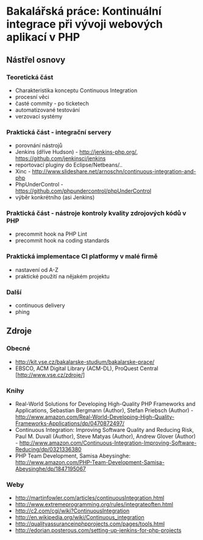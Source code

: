 # Bakalářská práce: Kontinuální integrace při vývoji webových aplikací v PHP

## Nástřel osnovy

### Teoretická část
- Charakteristika konceptu Continuous Integration
- procesní věci
 - časté commity - po ticketech
 - automatizované testování
- verzovací systémy

### Praktická část - integrační servery
- porovnání nástrojů
 - Jenkins (dříve Hudson) - http://jenkins-php.org/, https://github.com/jenkinsci/jenkins
  - reportovací pluginy do Eclipse/Netbeans/..
 - Xinc - http://www.slideshare.net/arnoschn/continuous-integration-and-php
 - PhpUnderControl - https://github.com/phpundercontrol/phpUnderControl
- výběr konkrétního (asi Jenkins)

### Praktická část - nástroje kontroly kvality zdrojových kódů v PHP
-  precommit hook na PHP Lint
- precommit hook na coding standards

### Praktická implementace CI platformy v malé firmě
- nastavení od A-Z
- praktické použití na nějakém projektu

### Další
- continuous delivery
- phing


## Zdroje

### Obecné
- http://kit.vse.cz/bakalarske-studium/bakalarske-prace/
- EBSCO, ACM Digital Library (ACM-DL), ProQuest Central [http://www.vse.cz/zdroje/]

### Knihy
- Real-World Solutions for Developing High-Quality PHP Frameworks and Applications, Sebastian Bergmann (Author), Stefan Priebsch (Author) - http://www.amazon.com/Real-World-Developing-High-Quality-Frameworks-Applications/dp/0470872497/
- Continuous Integration: Improving Software Quality and Reducing Risk, Paul M. Duvall (Author), Steve Matyas (Author), Andrew Glover (Author) - http://www.amazon.com/Continuous-Integration-Improving-Software-Reducing/dp/0321336380
- PHP Team Development, Samisa Abeysinghe: http://www.amazon.com/PHP-Team-Development-Samisa-Abeysinghe/dp/1847195067

### Weby
- http://martinfowler.com/articles/continuousIntegration.html
- http://www.extremeprogramming.org/rules/integrateoften.html
- http://c2.com/cgi/wiki?ContinuousIntegration
- http://en.wikipedia.org/wiki/Continuous_integration
- http://qualityassuranceinphpprojects.com/pages/tools.html
- http://edorian.posterous.com/setting-up-jenkins-for-php-projects
